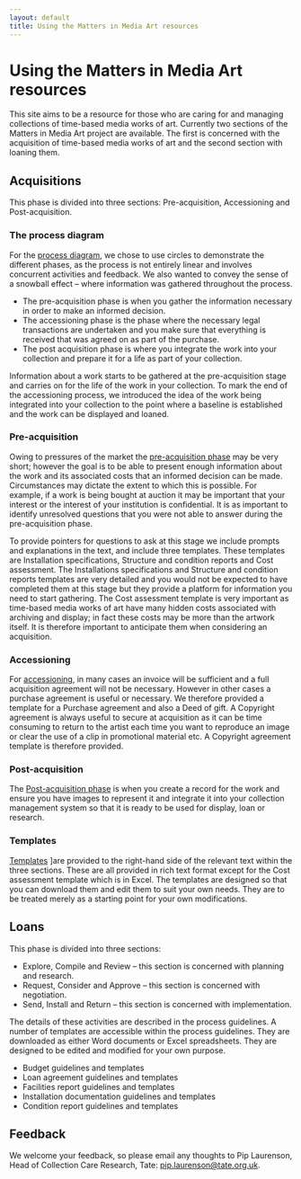 ```yaml
---
layout: default
title: Using the Matters in Media Art resources
---
```


# Using the Matters in Media Art resources

This site aims to be a resource for those who are caring for and managing collections of time-based media works of art. Currently two sections of the Matters in Media Art project are available. The first is concerned with the acquisition of time-based media works of art and the second section with loaning them.

## Acquisitions

This phase is divided into three sections: Pre-acquisition, Accessioning and Post-acquisition.

### The process diagram
For the [process diagram](http://www.tate.org.uk/about/projects/matters-media-art/acquisitions/process-diagram), we chose to use circles to demonstrate the different phases, as the process is not entirely linear and involves concurrent activities and feedback. We also wanted to convey the sense of a snowball effect – where information was gathered throughout the process.

* The pre-acquisition phase is when you gather the information necessary in order to make an informed decision.
* The accessioning phase is the phase where the necessary legal transactions are undertaken and you make sure that everything is received that was agreed on as part of the purchase.
* The post acquisition phase is where you integrate the work into your collection and prepare it for a life as part of your collection.

Information about a work starts to be gathered at the pre-acquisition stage and carries on for the life of the work in your collection. To mark the end of the accessioning process, we introduced the idea of the work being integrated into your collection to the point where a baseline is established and the work can be displayed and loaned.

### Pre-acquisition
Owing to pressures of the market the [pre-acquisition phase](http://www.tate.org.uk/about/projects/matters-media-art/acquisitions/pre-acquisitions) may be very short; however the goal is to be able to present enough information about the work and its associated costs that an informed decision can be made. Circumstances may dictate the extent to which this is possible. For example, if a work is being bought at auction it may be important that your interest or the interest of your institution is confidential. It is as important to identify unresolved questions that you were not able to answer during the pre-acquisition phase.

To provide pointers for questions to ask at this stage we include prompts and explanations in the text, and include three templates. These templates are Installation specifications, Structure and condition reports and Cost assessment. The Installations specifications and Structure and condition reports templates are very detailed and you would not be expected to have completed them at this stage but they provide a platform for information you need to start gathering. The Cost assessment template is very important as time-based media works of art have many hidden costs associated with archiving and display; in fact these costs may be more than the artwork itself. It is therefore important to anticipate them when considering an acquisition.

### Accessioning
For [accessioning](http://www.tate.org.uk/about/projects/matters-media-art/acquisitions/accessioning), in many cases an invoice will be sufficient and a full acquisition agreement will not be necessary. However in other cases a purchase agreement is useful or necessary. We therefore provided a template for a Purchase agreement and also a Deed of gift. A Copyright agreement is always useful to secure at acquisition as it can be time consuming to return to the artist each time you want to reproduce an image or clear the use of a clip in promotional material etc. A Copyright agreement template is therefore provided.

### Post-acquisition
The [Post-acquisition phase](http://www.tate.org.uk/about/projects/matters-media-art/acquisitions/post-acquisitions) is when you create a record for the work and ensure you have images to represent it and integrate it into your collection management system so that it is ready to be used for display, loan or research.

### Templates
[Templates](http://www.tate.org.uk/about/projects/matters-media-art/templates-acquisitions) ]are provided to the right-hand side of the relevant text within the three sections. These are all provided in rich text format except for the Cost assessment template which is in Excel. The templates are designed so that you can download them and edit them to suit your own needs. They are to be treated merely as a starting point for your own modifications.

## Loans
This phase is divided into three sections:

* Explore, Compile and Review – this section is concerned with planning and research.
* Request, Consider and Approve – this section is concerned with negotiation.
* Send, Install and Return – this section is concerned with implementation.

The details of these activities are described in the process guidelines. A number of templates are accessible within the process guidelines. They are downloaded as either Word documents or Excel spreadsheets. They are designed to be edited and modified for your own purpose.

* Budget guidelines and templates
* Loan agreement guidelines and templates
* Facilities report guidelines and templates
* Installation documentation guidelines and templates
* Condition report guidelines and templates

## Feedback

We welcome your feedback, so please email any thoughts to Pip Laurenson, Head of Collection Care Research, Tate: pip.laurenson@tate.org.uk.